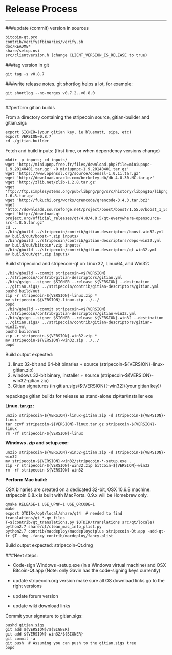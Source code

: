 Release Process
====================

* * *

###update (commit) version in sources


	bitcoin-qt.pro
	contrib/verifysfbinaries/verify.sh
	doc/README*
	share/setup.nsi
	src/clientversion.h (change CLIENT_VERSION_IS_RELEASE to true)

###tag version in git

	git tag -s v0.8.7

###write release notes. git shortlog helps a lot, for example:

	git shortlog --no-merges v0.7.2..v0.8.0

* * *

##perform gitian builds

 From a directory containing the stripecoin source, gitian-builder and gitian.sigs
  
	export SIGNER=(your gitian key, ie bluematt, sipa, etc)
	export VERSION=0.8.7
	cd ./gitian-builder

 Fetch and build inputs: (first time, or when dependency versions change)

	mkdir -p inputs; cd inputs/
	wget 'http://miniupnp.free.fr/files/download.php?file=miniupnpc-1.9.20140401.tar.gz' -O miniupnpc-1.9.20140401.tar.gz'
	wget 'https://www.openssl.org/source/openssl-1.0.1i.tar.gz'
	wget 'http://download.oracle.com/berkeley-db/db-4.8.30.NC.tar.gz'
	wget 'http://zlib.net/zlib-1.2.8.tar.gz'
	wget 'ftp://ftp.simplesystems.org/pub/libpng/png/src/history/libpng16/libpng-1.6.8.tar.gz'
	wget 'http://fukuchi.org/works/qrencode/qrencode-3.4.3.tar.bz2'
	wget 'http://downloads.sourceforge.net/project/boost/boost/1.55.0/boost_1_55_0.tar.bz2'
	wget 'http://download.qt-project.org/official_releases/qt/4.8/4.8.5/qt-everywhere-opensource-src-4.8.5.tar.gz'
	cd ..
	./bin/gbuild ../stripecoin/contrib/gitian-descriptors/boost-win32.yml
	mv build/out/boost-*.zip inputs/
	./bin/gbuild ../stripecoin/contrib/gitian-descriptors/deps-win32.yml
	mv build/out/bitcoin*.zip inputs/
	./bin/gbuild ../stripecoin/contrib/gitian-descriptors/qt-win32.yml
	mv build/out/qt*.zip inputs/

 Build stripecoind and stripecoin-qt on Linux32, Linux64, and Win32:
  
	./bin/gbuild --commit stripecoin=v${VERSION} ../stripecoin/contrib/gitian-descriptors/gitian.yml
	./bin/gsign --signer $SIGNER --release ${VERSION} --destination ../gitian.sigs/ ../stripecoin/contrib/gitian-descriptors/gitian.yml
	pushd build/out
	zip -r stripecoin-${VERSION}-linux.zip *
	mv stripecoin-${VERSION}-linux.zip ../../
	popd
	./bin/gbuild --commit stripecoin=v${VERSION} ../stripecoin/contrib/gitian-descriptors/gitian-win32.yml
	./bin/gsign --signer $SIGNER --release ${VERSION}-win32 --destination ../gitian.sigs/ ../stripecoin/contrib/gitian-descriptors/gitian-win32.yml
	pushd build/out
	zip -r stripecoin-${VERSION}-win32.zip *
	mv stripecoin-${VERSION}-win32.zip ../../
	popd

  Build output expected:

  1. linux 32-bit and 64-bit binaries + source (stripecoin-${VERSION}-linux-gitian.zip)
  2. windows 32-bit binary, installer + source (stripecoin-${VERSION}-win32-gitian.zip)
  3. Gitian signatures (in gitian.sigs/${VERSION}[-win32]/(your gitian key)/

repackage gitian builds for release as stand-alone zip/tar/installer exe

**Linux .tar.gz:**

	unzip stripecoin-${VERSION}-linux-gitian.zip -d stripecoin-${VERSION}-linux
	tar czvf stripecoin-${VERSION}-linux.tar.gz stripecoin-${VERSION}-linux
	rm -rf stripecoin-${VERSION}-linux

**Windows .zip and setup.exe:**

	unzip stripecoin-${VERSION}-win32-gitian.zip -d stripecoin-${VERSION}-win32
	mv stripecoin-${VERSION}-win32/stripecoin-*-setup.exe .
	zip -r stripecoin-${VERSION}-win32.zip bitcoin-${VERSION}-win32
	rm -rf stripecoin-${VERSION}-win32

**Perform Mac build:**

  OSX binaries are created on a dedicated 32-bit, OSX 10.6.8 machine.
  stripecoin 0.8.x is built with MacPorts.  0.9.x will be Homebrew only.

	qmake RELEASE=1 USE_UPNP=1 USE_QRCODE=1
	make
	export QTDIR=/opt/local/share/qt4  # needed to find translations/qt_*.qm files
	T=$(contrib/qt_translations.py $QTDIR/translations src/qt/locale)
	python2.7 share/qt/clean_mac_info_plist.py
	python2.7 contrib/macdeploy/macdeployqtplus stripecoin-Qt.app -add-qt-tr $T -dmg -fancy contrib/macdeploy/fancy.plist

 Build output expected: stripecoin-Qt.dmg

###Next steps:

* Code-sign Windows -setup.exe (in a Windows virtual machine) and
  OSX Bitcoin-Qt.app (Note: only Gavin has the code-signing keys currently)

* update stripecoin.org version
  make sure all OS download links go to the right versions

* update forum version

* update wiki download links

Commit your signature to gitian.sigs:

	pushd gitian.sigs
	git add ${VERSION}/${SIGNER}
	git add ${VERSION}-win32/${SIGNER}
	git commit -a
	git push  # Assuming you can push to the gitian.sigs tree
	popd

